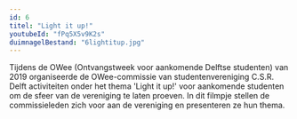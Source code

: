 ```yaml
---
id: 6
titel: "Light it up!"
youtubeId: "fPq5X5v9K2s"
duimnagelBestand: "6lightitup.jpg"
---
```


Tijdens de OWee (Ontvangstweek voor aankomende Delftse studenten) van 2019 organiseerde de OWee-commissie van studentenvereniging C.S.R. Delft activiteiten onder het thema 'Light it up!' voor aankomende studenten om de sfeer van de vereniging te laten proeven. In dit filmpje stellen de commissieleden zich voor aan de vereniging en presenteren ze hun thema.
